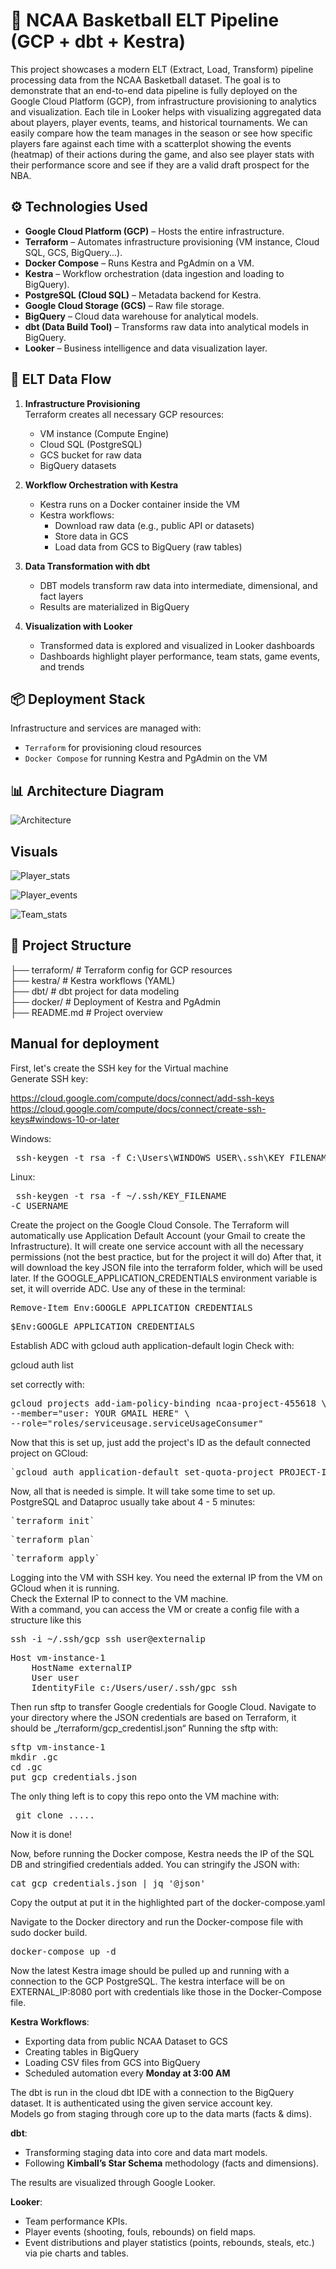 # 🏀 NCAA Basketball ELT Pipeline (GCP + dbt + Kestra)

This project showcases a modern ELT (Extract, Load, Transform) pipeline processing data from the NCAA Basketball dataset. The goal is to demonstrate that an end-to-end data pipeline is fully deployed on the Google Cloud Platform (GCP), from infrastructure provisioning to analytics and visualization. Each tile in Looker helps with visualizing aggregated data about players, player events, teams, and historical tournaments. We can easily compare how the team manages in the season or see how specific players fare against each time with a scatterplot showing the events (heatmap) of their actions during the game, and also see player stats with their performance score and see if they are a valid draft prospect for the NBA.

## ⚙️ Technologies Used

- **Google Cloud Platform (GCP)** – Hosts the entire infrastructure.
- **Terraform** – Automates infrastructure provisioning (VM instance, Cloud SQL, GCS, BigQuery...).
- **Docker Compose** – Runs Kestra and PgAdmin on a VM.
- **Kestra** – Workflow orchestration (data ingestion and loading to BigQuery).
- **PostgreSQL (Cloud SQL)** – Metadata backend for Kestra.
- **Google Cloud Storage (GCS)** – Raw file storage.
- **BigQuery** – Cloud data warehouse for analytical models.
- **dbt (Data Build Tool)** – Transforms raw data into analytical models in BigQuery.
- **Looker** – Business intelligence and data visualization layer.

## 🔄 ELT Data Flow

1. **Infrastructure Provisioning**  
   Terraform creates all necessary GCP resources:
   - VM instance (Compute Engine)
   - Cloud SQL (PostgreSQL)
   - GCS bucket for raw data
   - BigQuery datasets

2. **Workflow Orchestration with Kestra**  
   - Kestra runs on a Docker container inside the VM
   - Kestra workflows:
     - Download raw data (e.g., public API or datasets)
     - Store data in GCS
     - Load data from GCS to BigQuery (raw tables)

3. **Data Transformation with dbt**  
   - DBT models transform raw data into intermediate, dimensional, and fact layers
   - Results are materialized in BigQuery

4. **Visualization with Looker**  
   - Transformed data is explored and visualized in Looker dashboards
   - Dashboards highlight player performance, team stats, game events, and trends

## 📦 Deployment Stack

Infrastructure and services are managed with:
- `Terraform` for provisioning cloud resources
- `Docker Compose` for running Kestra and PgAdmin on the VM

## 📊 Architecture Diagram

![Architecture](./img/diagram.png)

## Visuals

![Player_stats](./img/player_stats.png) 

![Player_events](./img/player_events.png)  

![Team_stats](./img/team.png)  

## 📁 Project Structure
├── terraform/ # Terraform config for GCP resources   
├── kestra/ # Kestra workflows (YAML)  
├── dbt/ # dbt project for data modeling  
├── docker/ # Deployment of Kestra and PgAdmin   
├── README.md # Project overview  


## Manual for deployment
First, let's create the SSH key for the Virtual machine  
Generate SSH key: 

https://cloud.google.com/compute/docs/connect/add-ssh-keys
https://cloud.google.com/compute/docs/connect/create-ssh-keys#windows-10-or-later

Windows:
<pre lang="markdown"> ssh-keygen -t rsa -f C:\Users\WINDOWS_USER\.ssh\KEY_FILENAME -C USERNAME</pre>  

Linux:<pre lang="markdown"> ssh-keygen -t rsa -f ~/.ssh/KEY_FILENAME -C USERNAME</pre>   

Create the project on the Google Cloud Console. The Terraform will automatically use Application Default Account (your Gmail to create the Infrastructure). It will create one service account with all the necessary permissions (not the best practice, but for the project it will do) After that, it will download the key JSON file
into the terraform folder, which will be used later.
If the GOOGLE_APPLICATION_CREDENTIALS environment variable is set, it will override ADC. 
Use any of these in the terminal:
<pre lang="markdown">Remove-Item Env:GOOGLE_APPLICATION_CREDENTIALS</pre>
<pre lang="markdown">$Env:GOOGLE_APPLICATION_CREDENTIALS</pre>

Establish ADC with gcloud auth application-default login
Check with:

gcloud auth list 

set correctly with:
<pre lang="markdown">gcloud projects add-iam-policy-binding ncaa-project-455618 \
--member="user: YOUR GMAIL HERE" \
--role="roles/serviceusage.serviceUsageConsumer"</pre>

Now that this is set up, just add the project's ID as the default connected project on GCloud:
<pre lang="markdown">`gcloud auth application-default set-quota-project PROJECT-ID`</pre>

Now, all that is needed is simple. It will take some time to set up. PostgreSQL and Dataproc usually take about 4 - 5 minutes:
<pre lang="markdown">`terraform init`</pre>
<pre lang="markdown">`terraform plan`</pre>
<pre lang="markdown">`terraform apply`</pre>

Logging into the VM with SSH key. You need the external IP from the VM on GCloud when it is running.  
Check the External IP to connect to the VM machine.  
With a command, you can access the VM or create a config file with a  structure like this
<pre lang="markdown">ssh -i ~/.ssh/gcp_ssh user@externalip</pre> 

<pre lang="markdown">Host vm-instance-1
    HostName externalIP
    User user
    IdentityFile c:/Users/user/.ssh/gpc_ssh</pre>

Then run sftp to transfer Google credentials for Google Cloud. Navigate to your directory where the JSON credentials are based on Terraform, it should be „/terraform/gcp_credentisl.json“
Running the sftp with:
<pre lang="markdown">sftp vm-instance-1
mkdir .gc
cd .gc
put gcp_credentials.json</pre>

The only thing left is to copy this repo onto the VM machine with:
<pre lang="markdown"> git clone ..... </pre>
Now it is done!

Now, before running the Docker compose, Kestra needs the IP of the SQL DB and stringified credentials added.
You can stringify the JSON with: 

<pre lang="markdown">cat gcp_credentials.json | jq '@json'</pre>
Copy the output at put it in the highlighted part of the docker-compose.yaml  

Navigate to the Docker directory and run the Docker-compose file with sudo docker build.

<pre lang="markdown">docker-compose up -d</pre>

Now the latest Kestra image should be pulled up and running with a connection to the GCP PostgreSQL. The kestra interface will be on EXTERNAL_IP:8080 port
with credentials like those in the Docker-Compose file.

**Kestra Workflows**:
  - Exporting data from public NCAA Dataset to GCS
  - Creating tables in BigQuery
  - Loading CSV files from GCS into BigQuery
  - Scheduled automation every **Monday at 3:00 AM**  

The dbt is run in the cloud dbt IDE with a connection to the BigQuery dataset. It is authenticated using the given service account key.  
Models go from staging through core up to the data marts (facts & dims).

**dbt**:
  - Transforming staging data into core and data mart models.
  - Following **Kimball’s Star Schema** methodology (facts and dimensions).  

The results are visualized through Google Looker.

**Looker**:
  - Team performance KPIs.
  - Player events (shooting, fouls, rebounds) on field maps.
  - Event distributions and player statistics (points, rebounds, steals, etc.) via pie charts and tables.





